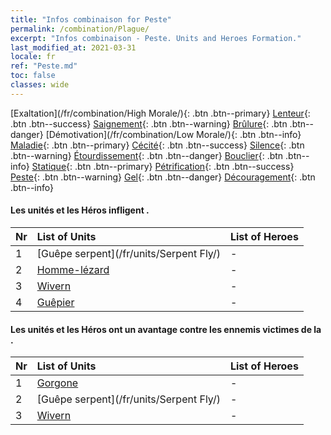 ```yaml
---
title: "Infos combinaison for Peste"
permalink: /combination/Plague/
excerpt: "Infos combinaison - Peste. Units and Heroes Formation."
last_modified_at: 2021-03-31
locale: fr
ref: "Peste.md"
toc: false
classes: wide
---
```


  [Exaltation](/fr/combination/High Morale/){: .btn .btn--primary} [Lenteur](/fr/combination/Slow/){: .btn .btn--success} [Saignement](/fr/combination/Bleeding/){: .btn .btn--warning} [Brûlure](/fr/combination/Burning/){: .btn .btn--danger} [Démotivation](/fr/combination/Low Morale/){: .btn .btn--info} [Maladie](/fr/combination/Disease/){: .btn .btn--primary} [Cécité](/fr/combination/Blind/){: .btn .btn--success} [Silence](/fr/combination/Silence/){: .btn .btn--warning} [Étourdissement](/fr/combination/Stun/){: .btn .btn--danger} [Bouclier](/fr/combination/Shield/){: .btn .btn--info} [Statique](/fr/combination/Static/){: .btn .btn--primary} [Pétrification](/fr/combination/Petrify/){: .btn .btn--success} [Peste](/fr/combination/Plague/){: .btn .btn--warning} [Gel](/fr/combination/Freeze/){: .btn .btn--danger} [Découragement](/fr/combination/Deterrence/){: .btn .btn--info} 


#### Les unités et les Héros infligent <Peste>.

  | Nr |  List of Units  | List of Heroes | 
  |:---|:----------------|:---------------| 
  | 1 | [Guêpe serpent](/fr/units/Serpent Fly/) | - |
  | 2 | [Homme-lézard](/fr/units/Lizardman/) | - |
  | 3 | [Wivern](/fr/units/Wyvern/) | - |
  | 4 | [Guêpier](/fr/units/Waspwort/) | - |


#### Les unités et les Héros ont un avantage contre les ennemis victimes de la <Peste>.

  | Nr |  List of Units  | List of Heroes | 
  |:---|:----------------|:---------------| 
  | 1 | [Gorgone](/fr/units/Gorgon/) | - |
  | 2 | [Guêpe serpent](/fr/units/Serpent Fly/) | - |
  | 3 | [Wivern](/fr/units/Wyvern/) | - |
